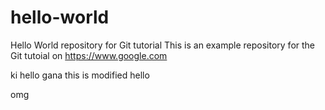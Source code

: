 # hello-world
Hello World repository for Git tutorial
This is an example repository for the Git tutoial on
https://www.google.com

ki
hello gana
this is modified
hello 


omg
